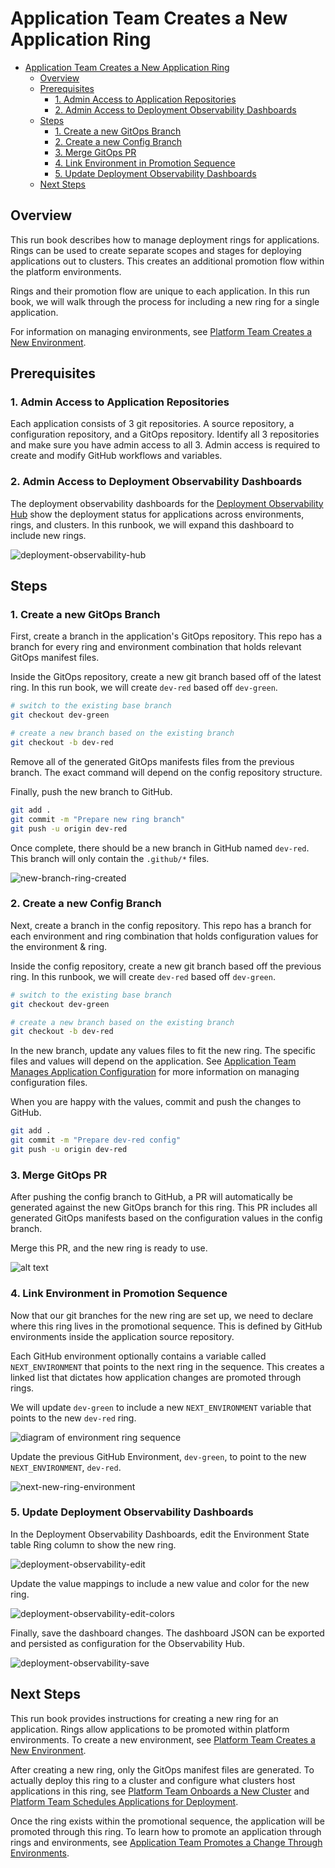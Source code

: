 # Application Team Creates a New Application Ring

- [Application Team Creates a New Application Ring](#application-team-creates-a-new-application-ring)
  - [Overview](#overview)
  - [Prerequisites](#prerequisites)
    - [1. Admin Access to Application Repositories](#1-admin-access-to-application-repositories)
    - [2. Admin Access to Deployment Observability Dashboards](#2-admin-access-to-deployment-observability-dashboards)
  - [Steps](#steps)
    - [1. Create a new GitOps Branch](#1-create-a-new-gitops-branch)
    - [2. Create a new Config Branch](#2-create-a-new-config-branch)
    - [3. Merge GitOps PR](#3-merge-gitops-pr)
    - [4. Link Environment in Promotion Sequence](#4-link-environment-in-promotion-sequence)
    - [5. Update Deployment Observability Dashboards](#5-update-deployment-observability-dashboards)
  - [Next Steps](#next-steps)

## Overview

This run book describes how to manage deployment rings for applications. Rings can be used to create separate scopes and stages for deploying applications out to clusters. This creates an additional promotion flow within the platform environments.

Rings and their promotion flow are unique to each application. In this run book, we will walk through the process for including a new ring for a single application.

For information on managing environments, see [Platform Team Creates a New Environment](./platform-team-creates-a-new-environment.md).

## Prerequisites

### 1. Admin Access to Application Repositories

Each application consists of 3 git repositories. A source repository, a configuration repository, and a GitOps repository. Identify all 3 repositories and make sure you have admin access to all 3. Admin access is required to create and modify GitHub workflows and variables.

### 2. Admin Access to Deployment Observability Dashboards

The deployment observability dashboards for the [Deployment Observability Hub](https://github.com/microsoft/kalypso-observability-hub) show the deployment status for applications across environments, rings, and clusters. In this runbook, we will expand this dashboard to include new rings.

![deployment-observability-hub](./images/deployment-observability-hub.png)

## Steps

### 1. Create a new GitOps Branch

First, create a branch in the application's GitOps repository. This repo has a branch for every ring and environment combination that holds relevant GitOps manifest files.

Inside the GitOps repository, create a new git branch based off of the latest ring. In this run book, we will create `dev-red` based off `dev-green`.

```sh
# switch to the existing base branch
git checkout dev-green

# create a new branch based on the existing branch
git checkout -b dev-red
```

Remove all of the generated GitOps manifests files from the previous branch. The exact command will depend on the config repository structure.

Finally, push the new branch to GitHub.

```sh
git add .
git commit -m "Prepare new ring branch"
git push -u origin dev-red
```

Once complete, there should be a new branch in GitHub named `dev-red`. This branch will only contain the `.github/*` files.

![new-branch-ring-created](./images/new-branch-ring-created.png)

### 2. Create a new Config Branch

Next, create a branch in the config repository. This repo has a branch for each environment and ring combination that holds configuration values for the environment & ring.

Inside the config repository, create a new git branch based off the previous ring. In this runbook, we will create `dev-red` based off `dev-green`.

```sh
# switch to the existing base branch
git checkout dev-green

# create a new branch based on the existing branch
git checkout -b dev-red
```

In the new branch, update any values files to fit the new ring. The specific files and values will depend on the application. See [Application Team Manages Application Configuration](./application-team-manages-application-configuration.md) for more information on managing configuration files.

When you are happy with the values, commit and push the changes to GitHub.

```sh
git add .
git commit -m "Prepare dev-red config"
git push -u origin dev-red
```

### 3. Merge GitOps PR

After pushing the config branch to GitHub, a PR will automatically be generated against the new GitOps branch for this ring. This PR includes all generated GitOps manifests based on the configuration values in the config branch.

Merge this PR, and the new ring is ready to use.

![alt text](./images/new-ring-pr.png)

### 4. Link Environment in Promotion Sequence

Now that our git branches for the new ring are set up, we need to declare where this ring lives in the promotional sequence. This is defined by GitHub environments inside the application source repository.

Each GitHub environment optionally contains a variable called `NEXT_ENVIRONMENT` that points to the next ring in the sequence. This creates a linked list that dictates how application changes are promoted through rings.

We will update `dev-green` to include a new `NEXT_ENVIRONMENT` variable that points to the new `dev-red` ring.

![diagram of environment ring sequence](./images/next_ring.drawio.png)

Update the previous GitHub Environment, `dev-green`, to point to the new `NEXT_ENVIRONMENT`, `dev-red`.

![next-new-ring-environment](./images/next-new-ring-environment.png)

### 5. Update Deployment Observability Dashboards

In the Deployment Observability Dashboards, edit the Environment State table Ring column to show the new ring.

![deployment-observability-edit](./images/deployment-observability-edit.png)

Update the value mappings to include a new value and color for the new ring.

![deployment-observability-edit-colors](./images/deployment-observability-edit-colors.png)

Finally, save the dashboard changes. The dashboard JSON can be exported and persisted as configuration for the Observability Hub.

![deployment-observability-save](./images/deployment-observability-save.png)

## Next Steps

This run book provides instructions for creating a new ring for an application. Rings allow applications to be promoted within platform environments. To create a new environment, see [Platform Team Creates a New Environment](./platform-team-creates-a-new-environment.md).

After creating a new ring, only the GitOps manifest files are generated. To actually deploy this ring to a cluster and configure what clusters host applications in this ring, see [Platform Team Onboards a New Cluster](./platform-team-onboards-a-new-cluster.md) and [Platform Team Schedules Applications for Deployment](./platform-team-schedules-applications-for-deployment.md).

Once the ring exists within the promotional sequence, the application will be promoted through this ring. To learn how to promote an application through rings and environments, see [Application Team Promotes a Change Through Environments](./application-team-promotes-a-change-through-environments.md).
